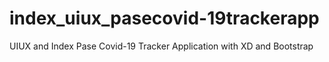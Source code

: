 # index_uiux_pasecovid-19trackerapp
UIUX and Index Pase Covid-19 Tracker Application with XD and Bootstrap
